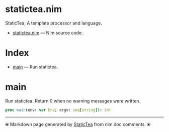 # statictea.nim

StaticTea; A template processor and language.

* [statictea.nim](../src/statictea.nim) &mdash; Nim source code.
# Index

* [main](#main) &mdash; Run statictea.

# main

Run statictea. Return 0 when no warning messages were written.

```nim
proc main(env: var Env; argv: seq[string]): int
```


---
⦿ Markdown page generated by [StaticTea](https://github.com/flenniken/statictea/) from nim doc comments. ⦿

